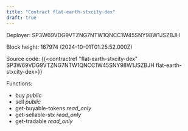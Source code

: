 ```yaml
---
title: "Contract flat-earth-stxcity-dex"
draft: true
---
```

Deployer: SP3W69VDG9VTZNG7NTW1QNCC1W45SNY98W1JSZBJH


 



Block height: 167974 (2024-10-01T01:25:52.000Z)

Source code: {{<contractref "flat-earth-stxcity-dex" SP3W69VDG9VTZNG7NTW1QNCC1W45SNY98W1JSZBJH flat-earth-stxcity-dex>}}

Functions:

* buy _public_
* sell _public_
* get-buyable-tokens _read_only_
* get-sellable-stx _read_only_
* get-tradable _read_only_
